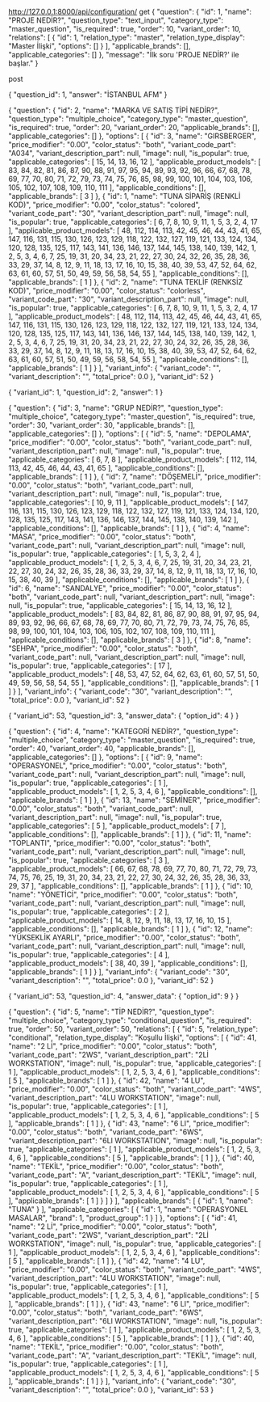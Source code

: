 http://127.0.0.1:8000/api/configuration/ get
{
    "question": {
        "id": 1,
        "name": "PROJE NEDİR?",
        "question_type": "text_input",
        "category_type": "master_question",
        "is_required": true,
        "order": 10,
        "variant_order": 10,
        "relations": [
            {
                "id": 1,
                "relation_type": "master",
                "relation_type_display": "Master İlişki",
                "options": []
            }
        ],
        "applicable_brands": [],
        "applicable_categories": []
    },
    "message": "İlk soru 'PROJE NEDİR?' ile başlar."
}

post

{
    "question_id": 1, 
    "answer": "İSTANBUL AFM"
}

{
    "question": {
        "id": 2,
        "name": "MARKA VE SATIŞ TİPİ NEDİR?",
        "question_type": "multiple_choice",
        "category_type": "master_question",
        "is_required": true,
        "order": 20,
        "variant_order": 20,
        "applicable_brands": [],
        "applicable_categories": []
    },
    "options": [
        {
            "id": 3,
            "name": "GIRSBERGER",
            "price_modifier": "0.00",
            "color_status": "both",
            "variant_code_part": "A034",
            "variant_description_part": null,
            "image": null,
            "is_popular": true,
            "applicable_categories": [
                15,
                14,
                13,
                16,
                12
            ],
            "applicable_product_models": [
                83,
                84,
                82,
                81,
                86,
                87,
                90,
                88,
                91,
                97,
                95,
                94,
                89,
                93,
                92,
                96,
                66,
                67,
                68,
                78,
                69,
                77,
                70,
                80,
                71,
                72,
                79,
                73,
                74,
                75,
                76,
                85,
                98,
                99,
                100,
                101,
                104,
                103,
                106,
                105,
                102,
                107,
                108,
                109,
                110,
                111
            ],
            "applicable_conditions": [],
            "applicable_brands": [
                3
            ]
        },
        {
            "id": 1,
            "name": "TUNA SİPARİŞ (RENKLİ KOD)",
            "price_modifier": "0.00",
            "color_status": "colored",
            "variant_code_part": "30",
            "variant_description_part": null,
            "image": null,
            "is_popular": true,
            "applicable_categories": [
                6,
                7,
                8,
                10,
                9,
                11,
                1,
                5,
                3,
                2,
                4,
                17
            ],
            "applicable_product_models": [
                48,
                112,
                114,
                113,
                42,
                45,
                46,
                44,
                43,
                41,
                65,
                147,
                116,
                131,
                115,
                130,
                126,
                123,
                129,
                118,
                122,
                132,
                127,
                119,
                121,
                133,
                124,
                134,
                120,
                128,
                135,
                125,
                117,
                143,
                141,
                136,
                146,
                137,
                144,
                145,
                138,
                140,
                139,
                142,
                1,
                2,
                5,
                3,
                4,
                6,
                7,
                25,
                19,
                31,
                20,
                34,
                23,
                21,
                22,
                27,
                30,
                24,
                32,
                26,
                35,
                28,
                36,
                33,
                29,
                37,
                14,
                8,
                12,
                9,
                11,
                18,
                13,
                17,
                16,
                10,
                15,
                38,
                40,
                39,
                53,
                47,
                52,
                64,
                62,
                63,
                61,
                60,
                57,
                51,
                50,
                49,
                59,
                56,
                58,
                54,
                55
            ],
            "applicable_conditions": [],
            "applicable_brands": [
                1
            ]
        },
        {
            "id": 2,
            "name": "TUNA TEKLİF (RENKSİZ KOD)",
            "price_modifier": "0.00",
            "color_status": "colorless",
            "variant_code_part": "30",
            "variant_description_part": null,
            "image": null,
            "is_popular": true,
            "applicable_categories": [
                6,
                7,
                8,
                10,
                9,
                11,
                1,
                5,
                3,
                2,
                4,
                17
            ],
            "applicable_product_models": [
                48,
                112,
                114,
                113,
                42,
                45,
                46,
                44,
                43,
                41,
                65,
                147,
                116,
                131,
                115,
                130,
                126,
                123,
                129,
                118,
                122,
                132,
                127,
                119,
                121,
                133,
                124,
                134,
                120,
                128,
                135,
                125,
                117,
                143,
                141,
                136,
                146,
                137,
                144,
                145,
                138,
                140,
                139,
                142,
                1,
                2,
                5,
                3,
                4,
                6,
                7,
                25,
                19,
                31,
                20,
                34,
                23,
                21,
                22,
                27,
                30,
                24,
                32,
                26,
                35,
                28,
                36,
                33,
                29,
                37,
                14,
                8,
                12,
                9,
                11,
                18,
                13,
                17,
                16,
                10,
                15,
                38,
                40,
                39,
                53,
                47,
                52,
                64,
                62,
                63,
                61,
                60,
                57,
                51,
                50,
                49,
                59,
                56,
                58,
                54,
                55
            ],
            "applicable_conditions": [],
            "applicable_brands": [
                1
            ]
        }
    ],
    "variant_info": {
        "variant_code": "",
        "variant_description": "",
        "total_price": 0.0
    },
    "variant_id": 52
}

{
    "variant_id": 1,
    "question_id": 2,
    "answer": 1
}

{
    "question": {
        "id": 3,
        "name": "GRUP NEDİR?",
        "question_type": "multiple_choice",
        "category_type": "master_question",
        "is_required": true,
        "order": 30,
        "variant_order": 30,
        "applicable_brands": [],
        "applicable_categories": []
    },
    "options": [
        {
            "id": 5,
            "name": "DEPOLAMA",
            "price_modifier": "0.00",
            "color_status": "both",
            "variant_code_part": null,
            "variant_description_part": null,
            "image": null,
            "is_popular": true,
            "applicable_categories": [
                6,
                7,
                8
            ],
            "applicable_product_models": [
                112,
                114,
                113,
                42,
                45,
                46,
                44,
                43,
                41,
                65
            ],
            "applicable_conditions": [],
            "applicable_brands": [
                1
            ]
        },
        {
            "id": 7,
            "name": "DÖŞEMELİ",
            "price_modifier": "0.00",
            "color_status": "both",
            "variant_code_part": null,
            "variant_description_part": null,
            "image": null,
            "is_popular": true,
            "applicable_categories": [
                10,
                9,
                11
            ],
            "applicable_product_models": [
                147,
                116,
                131,
                115,
                130,
                126,
                123,
                129,
                118,
                122,
                132,
                127,
                119,
                121,
                133,
                124,
                134,
                120,
                128,
                135,
                125,
                117,
                143,
                141,
                136,
                146,
                137,
                144,
                145,
                138,
                140,
                139,
                142
            ],
            "applicable_conditions": [],
            "applicable_brands": [
                1
            ]
        },
        {
            "id": 4,
            "name": "MASA",
            "price_modifier": "0.00",
            "color_status": "both",
            "variant_code_part": null,
            "variant_description_part": null,
            "image": null,
            "is_popular": true,
            "applicable_categories": [
                1,
                5,
                3,
                2,
                4
            ],
            "applicable_product_models": [
                1,
                2,
                5,
                3,
                4,
                6,
                7,
                25,
                19,
                31,
                20,
                34,
                23,
                21,
                22,
                27,
                30,
                24,
                32,
                26,
                35,
                28,
                36,
                33,
                29,
                37,
                14,
                8,
                12,
                9,
                11,
                18,
                13,
                17,
                16,
                10,
                15,
                38,
                40,
                39
            ],
            "applicable_conditions": [],
            "applicable_brands": [
                1
            ]
        },
        {
            "id": 6,
            "name": "SANDALYE",
            "price_modifier": "0.00",
            "color_status": "both",
            "variant_code_part": null,
            "variant_description_part": null,
            "image": null,
            "is_popular": true,
            "applicable_categories": [
                15,
                14,
                13,
                16,
                12
            ],
            "applicable_product_models": [
                83,
                84,
                82,
                81,
                86,
                87,
                90,
                88,
                91,
                97,
                95,
                94,
                89,
                93,
                92,
                96,
                66,
                67,
                68,
                78,
                69,
                77,
                70,
                80,
                71,
                72,
                79,
                73,
                74,
                75,
                76,
                85,
                98,
                99,
                100,
                101,
                104,
                103,
                106,
                105,
                102,
                107,
                108,
                109,
                110,
                111
            ],
            "applicable_conditions": [],
            "applicable_brands": [
                3
            ]
        },
        {
            "id": 8,
            "name": "SEHPA",
            "price_modifier": "0.00",
            "color_status": "both",
            "variant_code_part": null,
            "variant_description_part": null,
            "image": null,
            "is_popular": true,
            "applicable_categories": [
                17
            ],
            "applicable_product_models": [
                48,
                53,
                47,
                52,
                64,
                62,
                63,
                61,
                60,
                57,
                51,
                50,
                49,
                59,
                56,
                58,
                54,
                55
            ],
            "applicable_conditions": [],
            "applicable_brands": [
                1
            ]
        }
    ],
    "variant_info": {
        "variant_code": "30",
        "variant_description": "",
        "total_price": 0.0
    },
    "variant_id": 52
}

{
    "variant_id": 53,
    "question_id": 3,
    "answer_data": {
        "option_id": 4
    }
}

{
    "question": {
        "id": 4,
        "name": "KATEGORİ NEDİR?",
        "question_type": "multiple_choice",
        "category_type": "master_question",
        "is_required": true,
        "order": 40,
        "variant_order": 40,
        "applicable_brands": [],
        "applicable_categories": []
    },
    "options": [
        {
            "id": 9,
            "name": "OPERASYONEL",
            "price_modifier": "0.00",
            "color_status": "both",
            "variant_code_part": null,
            "variant_description_part": null,
            "image": null,
            "is_popular": true,
            "applicable_categories": [
                1
            ],
            "applicable_product_models": [
                1,
                2,
                5,
                3,
                4,
                6
            ],
            "applicable_conditions": [],
            "applicable_brands": [
                1
            ]
        },
        {
            "id": 13,
            "name": "SEMİNER",
            "price_modifier": "0.00",
            "color_status": "both",
            "variant_code_part": null,
            "variant_description_part": null,
            "image": null,
            "is_popular": true,
            "applicable_categories": [
                5
            ],
            "applicable_product_models": [
                7
            ],
            "applicable_conditions": [],
            "applicable_brands": [
                1
            ]
        },
        {
            "id": 11,
            "name": "TOPLANTI",
            "price_modifier": "0.00",
            "color_status": "both",
            "variant_code_part": null,
            "variant_description_part": null,
            "image": null,
            "is_popular": true,
            "applicable_categories": [
                3
            ],
            "applicable_product_models": [
                66,
                67,
                68,
                78,
                69,
                77,
                70,
                80,
                71,
                72,
                79,
                73,
                74,
                75,
                76,
                25,
                19,
                31,
                20,
                34,
                23,
                21,
                22,
                27,
                30,
                24,
                32,
                26,
                35,
                28,
                36,
                33,
                29,
                37
            ],
            "applicable_conditions": [],
            "applicable_brands": [
                1
            ]
        },
        {
            "id": 10,
            "name": "YÖNETİCİ",
            "price_modifier": "0.00",
            "color_status": "both",
            "variant_code_part": null,
            "variant_description_part": null,
            "image": null,
            "is_popular": true,
            "applicable_categories": [
                2
            ],
            "applicable_product_models": [
                14,
                8,
                12,
                9,
                11,
                18,
                13,
                17,
                16,
                10,
                15
            ],
            "applicable_conditions": [],
            "applicable_brands": [
                1
            ]
        },
        {
            "id": 12,
            "name": "YÜKSEKLİK AYARLI",
            "price_modifier": "0.00",
            "color_status": "both",
            "variant_code_part": null,
            "variant_description_part": null,
            "image": null,
            "is_popular": true,
            "applicable_categories": [
                4
            ],
            "applicable_product_models": [
                38,
                40,
                39
            ],
            "applicable_conditions": [],
            "applicable_brands": [
                1
            ]
        }
    ],
    "variant_info": {
        "variant_code": "30",
        "variant_description": "",
        "total_price": 0.0
    },
    "variant_id": 52
}

{
    "variant_id": 53,
    "question_id": 4,
    "answer_data": {
        "option_id": 9
    }
}

{
    "question": {
        "id": 5,
        "name": "TİP NEDİR?",
        "question_type": "multiple_choice",
        "category_type": "conditional_question",
        "is_required": true,
        "order": 50,
        "variant_order": 50,
        "relations": [
            {
                "id": 5,
                "relation_type": "conditional",
                "relation_type_display": "Koşullu İlişki",
                "options": [
                    {
                        "id": 41,
                        "name": "2 Lİ",
                        "price_modifier": "0.00",
                        "color_status": "both",
                        "variant_code_part": "2WS",
                        "variant_description_part": "2Lİ WORKSTATION",
                        "image": null,
                        "is_popular": true,
                        "applicable_categories": [
                            1
                        ],
                        "applicable_product_models": [
                            1,
                            2,
                            5,
                            3,
                            4,
                            6
                        ],
                        "applicable_conditions": [
                            5
                        ],
                        "applicable_brands": [
                            1
                        ]
                    },
                    {
                        "id": 42,
                        "name": "4 LU",
                        "price_modifier": "0.00",
                        "color_status": "both",
                        "variant_code_part": "4WS",
                        "variant_description_part": "4LU WORKSTATION",
                        "image": null,
                        "is_popular": true,
                        "applicable_categories": [
                            1
                        ],
                        "applicable_product_models": [
                            1,
                            2,
                            5,
                            3,
                            4,
                            6
                        ],
                        "applicable_conditions": [
                            5
                        ],
                        "applicable_brands": [
                            1
                        ]
                    },
                    {
                        "id": 43,
                        "name": "6 LI",
                        "price_modifier": "0.00",
                        "color_status": "both",
                        "variant_code_part": "6WS",
                        "variant_description_part": "6LI WORKSTATION",
                        "image": null,
                        "is_popular": true,
                        "applicable_categories": [
                            1
                        ],
                        "applicable_product_models": [
                            1,
                            2,
                            5,
                            3,
                            4,
                            6
                        ],
                        "applicable_conditions": [
                            5
                        ],
                        "applicable_brands": [
                            1
                        ]
                    },
                    {
                        "id": 40,
                        "name": "TEKİL",
                        "price_modifier": "0.00",
                        "color_status": "both",
                        "variant_code_part": "A",
                        "variant_description_part": "TEKİL",
                        "image": null,
                        "is_popular": true,
                        "applicable_categories": [
                            1
                        ],
                        "applicable_product_models": [
                            1,
                            2,
                            5,
                            3,
                            4,
                            6
                        ],
                        "applicable_conditions": [
                            5
                        ],
                        "applicable_brands": [
                            1
                        ]
                    }
                ]
            }
        ],
        "applicable_brands": [
            {
                "id": 1,
                "name": "TUNA"
            }
        ],
        "applicable_categories": [
            {
                "id": 1,
                "name": "OPERASYONEL MASALAR",
                "brand": 1,
                "product_group": 1
            }
        ]
    },
    "options": [
        {
            "id": 41,
            "name": "2 Lİ",
            "price_modifier": "0.00",
            "color_status": "both",
            "variant_code_part": "2WS",
            "variant_description_part": "2Lİ WORKSTATION",
            "image": null,
            "is_popular": true,
            "applicable_categories": [
                1
            ],
            "applicable_product_models": [
                1,
                2,
                5,
                3,
                4,
                6
            ],
            "applicable_conditions": [
                5
            ],
            "applicable_brands": [
                1
            ]
        },
        {
            "id": 42,
            "name": "4 LU",
            "price_modifier": "0.00",
            "color_status": "both",
            "variant_code_part": "4WS",
            "variant_description_part": "4LU WORKSTATION",
            "image": null,
            "is_popular": true,
            "applicable_categories": [
                1
            ],
            "applicable_product_models": [
                1,
                2,
                5,
                3,
                4,
                6
            ],
            "applicable_conditions": [
                5
            ],
            "applicable_brands": [
                1
            ]
        },
        {
            "id": 43,
            "name": "6 LI",
            "price_modifier": "0.00",
            "color_status": "both",
            "variant_code_part": "6WS",
            "variant_description_part": "6LI WORKSTATION",
            "image": null,
            "is_popular": true,
            "applicable_categories": [
                1
            ],
            "applicable_product_models": [
                1,
                2,
                5,
                3,
                4,
                6
            ],
            "applicable_conditions": [
                5
            ],
            "applicable_brands": [
                1
            ]
        },
        {
            "id": 40,
            "name": "TEKİL",
            "price_modifier": "0.00",
            "color_status": "both",
            "variant_code_part": "A",
            "variant_description_part": "TEKİL",
            "image": null,
            "is_popular": true,
            "applicable_categories": [
                1
            ],
            "applicable_product_models": [
                1,
                2,
                5,
                3,
                4,
                6
            ],
            "applicable_conditions": [
                5
            ],
            "applicable_brands": [
                1
            ]
        }
    ],
    "variant_info": {
        "variant_code": "30",
        "variant_description": "",
        "total_price": 0.0
    },
    "variant_id": 53
}